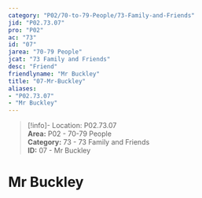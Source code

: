 ```yaml
---  
category: "P02/70-to-79-People/73-Family-and-Friends"  
jid: "P02.73.07"  
pro: "P02"  
ac: "73"  
id: "07"  
jarea: "70-79 People"  
jcat: "73 Family and Friends"  
desc: "Friend"  
friendlyname: "Mr Buckley"  
title: "07-Mr-Buckley"  
aliases:   
- "P02.73.07"  
- "Mr Buckley"  
---  
```

>[!info]- Location: P02.73.07  
>**Area:** P02 - 70-79 People  
>**Category:** 73 - 73 Family and Friends  
>**ID:** 07 - Mr Buckley  
  
# Mr Buckley